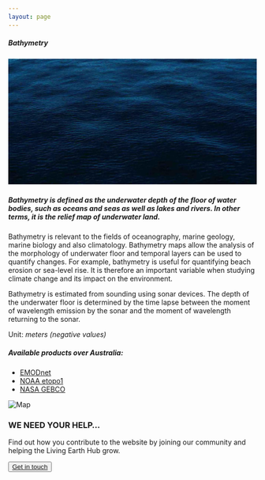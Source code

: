 ```yaml
---
layout: page
---
```


<!-- Content-section-start -->
<div class="container">
    <div class="row">
        <div class="col-12 mt-60">
            <h5 class="common-title">Bathymetry</h5>
        </div>
        <div class="col-xs-12 col-sm-12 col-ms-9 col-lg-9 col-xl-9 col-xxl-9">
            <div class="common-image pb-5">
                <img src="/assets/img/wales/big/bathymetry.jpg" class="img-fluid" alt="Bathymetry">
            </div>
            <div>
                <h5 class="font-weight-bold">Bathymetry is defined as the underwater depth of the floor of water bodies, such as oceans and seas as well as lakes and rivers. In other terms, it is the relief map of underwater land.</h5>
                <div class="pt-4">
                    <p>Bathymetry is relevant to the fields of oceanography, marine geology, marine biology and also climatology. Bathymetry maps allow the analysis of the morphology of underwater floor and temporal layers can be used to quantify changes. For example, bathymetry is useful for quantifying beach erosion or sea-level rise. It is therefore an important variable when studying climate change and its impact on the environment.</p>
                    <p>Bathymetry is estimated from sounding using sonar devices. The depth of the underwater floor is determined by the time lapse between the moment of wavelength emission by the sonar and the moment of wavelength returning to the sonar.</p>
                    <p>Unit: <i>meters (negative values)</i></p>
                </div>
            </div>
            <div class="row">
                <div class="col-xs-12 col-sm-6 col-md-7 col-lg-8">
                    <div class="py-5">
                        <h5 class="font-weight-bold mb-4">Available products over Australia:</h5>
                        <ul class="list-title">
                            <li class="list-item"><a href="http://portal.emodnet-bathymetry.eu/" target="_blank">EMODnet</a></li>
                            <li class="list-item"><a href="https://maps.ngdc.noaa.gov/viewers/wcs-client/" target="_blank">NOAA&nbsp;etopo1</a></li>
                            <li class="list-item"><a href="https://neo.sci.gsfc.nasa.gov/view.php?datasetId=GEBCO_BATHY" target="_blank">NASA&nbsp;GEBCO</a></li>
                        </ul>
                    </div>
                </div>
                <div class="col-xs-12 col-sm-6 col-md-5 col-lg-4">
                    <div class="py-5">
                        <img src="/assets/img/wales/maps/bathymetry.png" class="img-fluid" alt="Map">
                    </div>
                </div>
            </div>
        </div>
    </div>
</div>
<!-- Content-section-end -->

<!-- get-in-section-Start -->
<div class="container mb-100">
    <div class="get-in-section-main">
        <div class="get-in-section-dsc">
            <h3>WE NEED YOUR HELP&hellip;</h3>
            <p>Find out how you contribute to the website by joining our community and helping the Living Earth Hub grow.</p>
        </div>
        <button type="button"><a href="/contact/">Get in touch</a></button>
    </div>
</div>
<!-- get-in-section-End -->